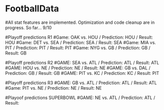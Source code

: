 # FootballData
#All stat features are implemented.
Optimization and code cleanup are in progress. So far... 9/10

#Playoff predictions R1
#Game: OAK vs. HOU / Prediction: HOU / Result: HOU
#Game: DET vs. SEA / Prediction: SEA / Result: SEA
#Game: MIA vs. PIT / Prediction: PIT / Result: PIT
#Game: NYG vs. GB  / Prediction: GB  / Result: GB

#Playoff predictions R2
#GAME: SEA vs. ATL / Prediction: ATL / Result: ATL
#GAME: HOU vs. NE / Prediction: NE   / Result: NE
#GAME: GB vs. DAL / Prediction: GB   / Result: GB
#GAME: PIT vs. KC / Prediction: KC   / Result: PIT

#Playoff predictions R3
#GAME: GB vs. ATL / Prediction: ATL / Result: ATL
#Game: PIT vs. NE / Prediction: NE / Result: NE

#Playoof predictions SUPERBOWL
#GAME: NE vs. ATL / Prediction: ATL / Result: 

